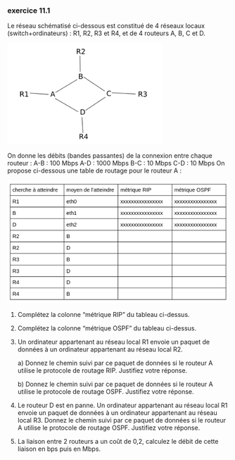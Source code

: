 ### exercice 11.1

Le réseau schématisé ci-dessous est constitué de 4 réseaux locaux (switch+ordinateurs) : R1, R2, R3 et R4, et de 4 routeurs A, B, C et D.

![](img/c11e_1.png)

On donne les débits (bandes passantes) de la connexion entre chaque routeur :
A-B : 100 Mbps
A-D : 1000 Mbps
B-C : 10 Mbps
C-D : 10 Mbps
On propose ci-dessous une table de routage pour le routeur A :

![](img/c11e_2.png)

1) Complétez la colonne “métrique RIP” du tableau ci-dessus.


2) Complétez la colonne “métrique OSPF” du tableau ci-dessus. 

3) Un ordinateur appartenant au réseau local R1 envoie un paquet de données à un ordinateur appartenant au réseau local R2.

	a) Donnez le chemin suivi par ce paquet de données si le routeur A utilise le protocole de routage RIP. Justifiez votre réponse.
	
	b)  Donnez le chemin suivi par ce paquet de données si le routeur A utilise le protocole de routage OSPF. Justifiez votre réponse.
	
4) Le routeur D est en panne. Un ordinateur appartenant au réseau local R1 envoie un paquet de données à un ordinateur appartenant au réseau local R3. Donnez le chemin suivi par ce paquet de données si le routeur A utilise le protocole de routage OSPF. Justifiez votre réponse.

5) La liaison entre 2 routeurs a un coût de 0,2, calculez le débit de cette liaison en bps puis en Mbps.
